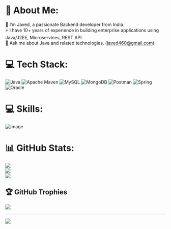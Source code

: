 # 💫 About Me:
🔭 I’m Javed, a passionate Backend developer from India. <br>⚡ I have 10+ years of experience in building enterprise applications using Java/J2EE, Microservices, REST API. <br>💬 Ask me about Java and related technologies. (javed460@gmail.com)

# 💻 Tech Stack:
![Java](https://img.shields.io/badge/java-%23ED8B00.svg?style=for-the-badge&logo=java&logoColor=white) ![Apache Maven](https://img.shields.io/badge/Apache%20Maven-C71A36?style=for-the-badge&logo=Apache%20Maven&logoColor=white) ![MySQL](https://img.shields.io/badge/mysql-%2300f.svg?style=for-the-badge&logo=mysql&logoColor=white) ![MongoDB](https://img.shields.io/badge/MongoDB-%234ea94b.svg?style=for-the-badge&logo=mongodb&logoColor=white) ![Postman](https://img.shields.io/badge/Postman-FF6C37?style=for-the-badge&logo=postman&logoColor=white) ![Spring](https://img.shields.io/badge/spring-%236DB33F.svg?style=for-the-badge&logo=spring&logoColor=white) ![Oracle](https://img.shields.io/badge/Oracle-F80000?style=for-the-badge&logo=oracle&logoColor=white)

# 💻 Skills:
![image](https://github.com/javed460/javed460/assets/139302919/7df25141-b823-4035-8314-19405e0c2e04)



# 📊 GitHub Stats:
![](https://github-readme-stats.vercel.app/api?username=javed460&theme=default&hide_border=false&include_all_commits=true&count_private=true)<br/>
![](https://github-readme-streak-stats.herokuapp.com/?user=javed460&theme=default&hide_border=false)<br/>
![](https://github-readme-stats.vercel.app/api/top-langs/?username=javed460&theme=default&hide_border=false&include_all_commits=true&count_private=true&layout=compact)

## 🏆 GitHub Trophies
![](https://github-profile-trophy.vercel.app/?username=javed460&theme=radical&no-frame=false&no-bg=true&margin-w=4)

---
[![](https://visitcount.itsvg.in/api?id=javed460&icon=0&color=0)](https://visitcount.itsvg.in)
